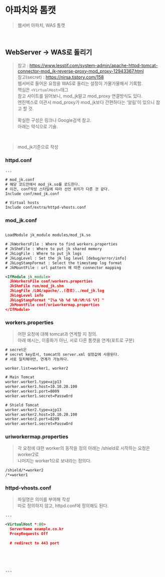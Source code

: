 # 아파치와 톰캣
> 웹서버 아파치, WAS 톰캣   

<br>

## WebServer -> WAS로 돌리기
> 참고 : https://www.lesstif.com/system-admin/apache-httpd-tomcat-connector-mod_jk-reverse-proxy-mod_proxy-12943367.html <br>
> 참고(secret) : https://nirsa.tistory.com/158 <br>
> 웹서버로 들어온 요청을 WAS로 돌리는 설정이 가물가물해서 기록함.   
> 핵심은 `<VirtualHost>`태그   
> 참고 사이트를 읽어보니, mod_jk말고 mod_proxy 연결방식도 있다.   
> 엔진엑스로 이관시 mod_proxy가 mod_jk보다 간편하다는 '알림'이 있으니 참고 할 것.   
> <br>
> 확실한 구성은 링크나 Google검색 참고.   
> 아래는 약식으로 기술.   
<br>

> mod_jk기준으로 작성   

### httpd.conf

```xml
...

# mod_jk.conf
# 해당 코드안에서 mod_jk.so를 로드한다.
# 이건, conf작성 스타일에 따라 선언 위치가 다른 것 같다.
Include conf/mod_jk.conf

# Virtual hosts
Include conf/extra/httpd-vhosts.conf


```

### mod_jk.conf

```xml

LoadModule jk_module modules/mod_jk.so

# JkWorkersFile : Where to find workers.properties
# JkShmFile : Where to put jk shared memory
# JkLogFile : Where to put jk logs
# JkLogLevel : Set the jk log level [debug/error/info]
# JkLogStampFormat : Select the timestamp log format
# JkMountFile : url pattern 에 따른 connector mapping

<IfModule jk_module>
  JkWorkersFile conf/workers.properties
  JkShmFile run/mod_jk.shm
  JkLogFile /LOG/apache/..(경로)../mod_jk.log
  JkLogLevel info
  JkLogStampFormat "[%a %b %d %H:%M:%S %Y] "
  JkMountFile conf/uriworkermap.properties
</IfModule>


```


### workers.properties
> 어떤 요청에 대해 tomcat과 연계할 지 정의.   
> 아래 예시는, 이중화가 아닌, 서로 다른 톰캣을 연계(포트로 구분)   

```xml
# secret은
# secret key로서, tomcat의 server.xml 설정값에 사용된다.
# 서로 일치해야만, 연계가 가능하다.

worker.list=worker1, worker2

# Main Tomcat
worker.worker1.type=ajp13
worker.worker1.host=10.10.20.100
worker.worker1.port=8009
worker.worker1.secret=PasswOrd

# Shield Tomcat
worker.worker2.type=ajp13
worker.worker2.host=10.10.20.100
worker.worker2.port=8209
worker.worker1.secret=PasswOrd

```

### uriworkermap.properties
> 각 요청에 대한 worker의 동작을 정의
> 아래는 /shield로 시작하는 요청은 worker2로   
> 나머지는 worker1으로 보내라는 정의다.   

```xml
/shield/*=worker2
/*=worker1

```


### httpd-vhosts.conf
> 파일명은 의미를 부여해 작성   
> 따로 정의하지 않고, httpd.conf에 정의해도 된다.   

```xml
...

<VirtualHost *:80>
  ServerName example.co.kr
  ProxyRequests Off
  
  # redirect to 443 port
  
  
  


...

```

